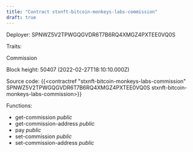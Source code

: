 ```yaml
---
title: "Contract stxnft-bitcoin-monkeys-labs-commission"
draft: true
---
```

Deployer: SPNWZ5V2TPWGQGVDR6T7B6RQ4XMGZ4PXTEE0VQ0S

Traits:
 
Commission


Block height: 50407 (2022-02-27T18:10:10.000Z)

Source code: {{<contractref "stxnft-bitcoin-monkeys-labs-commission" SPNWZ5V2TPWGQGVDR6T7B6RQ4XMGZ4PXTEE0VQ0S stxnft-bitcoin-monkeys-labs-commission>}}

Functions:

* get-commission _public_
* get-commission-address _public_
* pay _public_
* set-commission _public_
* set-commission-address _public_
